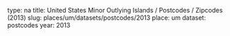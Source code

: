 type: na
title: United States Minor Outlying Islands / Postcodes / Zipcodes (2013)
slug: places/um/datasets/postcodes/2013
place: um
dataset: postcodes
year: 2013
